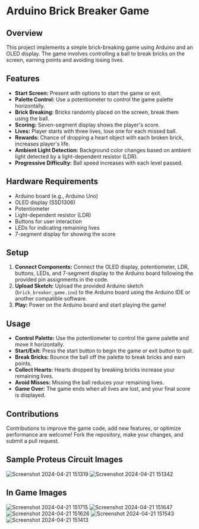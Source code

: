 # Arduino Brick Breaker Game

## Overview

This project implements a simple brick-breaking game using Arduino and an OLED display. The game involves controlling a ball to break bricks on the screen, earning points and avoiding losing lives.

## Features

- **Start Screen:** Present with options to start the game or exit.
- **Palette Control:** Use a potentiometer to control the game palette horizontally.
- **Brick Breaking:** Bricks randomly placed on the screen, break them using the ball.
- **Scoring:** Seven-segment display shows the player's score.
- **Lives:** Player starts with three lives, lose one for each missed ball.
- **Rewards:** Chance of dropping a heart object with each broken brick, increases player's life.
- **Ambient Light Detection:** Background color changes based on ambient light detected by a light-dependent resistor (LDR).
- **Progressive Difficulty:** Ball speed increases with each level passed.

## Hardware Requirements

- Arduino board (e.g., Arduino Uno)
- OLED display (SSD1306)
- Potentiometer
- Light-dependent resistor (LDR)
- Buttons for user interaction
- LEDs for indicating remaining lives
- 7-segment display for showing the score

## Setup

1. **Connect Components:** Connect the OLED display, potentiometer, LDR, buttons, LEDs, and 7-segment display to the Arduino board following the provided pin assignments in the code.
2. **Upload Sketch:** Upload the provided Arduino sketch (`brick_breaker_game.ino`) to the Arduino board using the Arduino IDE or another compatible software.
3. **Play:** Power on the Arduino board and start playing the game!

## Usage

- **Control Palette:** Use the potentiometer to control the game palette and move it horizontally.
- **Start/Exit:** Press the start button to begin the game or exit button to quit.
- **Break Bricks:** Bounce the ball off the palette to break bricks and earn points.
- **Collect Hearts:** Hearts dropped by breaking bricks increase your remaining lives.
- **Avoid Misses:** Missing the ball reduces your remaining lives.
- **Game Over:** The game ends when all lives are lost, and your final score is displayed.

## Contributions

Contributions to improve the game code, add new features, or optimize performance are welcome! Fork the repository, make your changes, and submit a pull request.

## Sample Proteus Circuit Images

![Screenshot 2024-04-21 151319](https://github.com/OGskrrt/Hoveruino/assets/135557803/ac8234ec-4faf-46bb-80c0-8ed8fb31f9ce)
![Screenshot 2024-04-21 151342](https://github.com/OGskrrt/Hoveruino/assets/135557803/cbd592cf-0618-4b30-be37-da6e6ca935ac)


## In Game Images

![Screenshot 2024-04-21 151715](https://github.com/OGskrrt/Hoveruino/assets/135557803/63f53517-b07a-4c19-b10a-4de03f352bee)
![Screenshot 2024-04-21 151647](https://github.com/OGskrrt/Hoveruino/assets/135557803/ff0207ad-5b31-4ee6-866e-8e343f779a9b)
![Screenshot 2024-04-21 151626](https://github.com/OGskrrt/Hoveruino/assets/135557803/90eb07e2-8f85-47c3-9c5f-81bd1631864b)
![Screenshot 2024-04-21 151543](https://github.com/OGskrrt/Hoveruino/assets/135557803/e1a7f4d4-094b-4560-ba84-71ff824b0a45)
![Screenshot 2024-04-21 151413](https://github.com/OGskrrt/Hoveruino/assets/135557803/c96b6c12-cd6c-4c61-bd26-35b52975f638)
